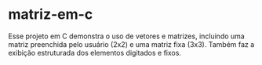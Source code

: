 # matriz-em-c
Esse projeto em C demonstra o uso de vetores e matrizes, incluindo uma matriz preenchida pelo usuário (2x2) e uma matriz fixa (3x3). Também faz a exibição estruturada dos elementos digitados e fixos.
